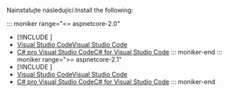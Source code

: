 <span data-ttu-id="c0e13-101">Nainstalujte následující:</span><span class="sxs-lookup"><span data-stu-id="c0e13-101">Install the following:</span></span>

::: moniker range="<= aspnetcore-2.0"
* [!INCLUDE [](~/includes/net-core-sdk-download-link.md)]
* [<span data-ttu-id="c0e13-102">Visual Studio Code</span><span class="sxs-lookup"><span data-stu-id="c0e13-102">Visual Studio Code</span></span>](https://code.visualstudio.com/download)
* [<span data-ttu-id="c0e13-103">C# pro Visual Studio Code</span><span class="sxs-lookup"><span data-stu-id="c0e13-103">C# for Visual Studio Code</span></span>](https://marketplace.visualstudio.com/items?itemName=ms-vscode.csharp)
::: moniker-end
::: moniker range=">= aspnetcore-2.1"
* [!INCLUDE [](~/includes/2.1-SDK.md)]
* [<span data-ttu-id="c0e13-104">Visual Studio Code</span><span class="sxs-lookup"><span data-stu-id="c0e13-104">Visual Studio Code</span></span>](https://code.visualstudio.com/download)
* [<span data-ttu-id="c0e13-105">C# pro Visual Studio Code</span><span class="sxs-lookup"><span data-stu-id="c0e13-105">C# for Visual Studio Code</span></span>](https://marketplace.visualstudio.com/items?itemName=ms-vscode.csharp)
::: moniker-end
